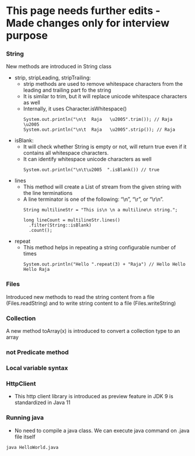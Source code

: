 # This page needs further edits - Made changes only for interview purpose


### String

New methods are introduced in String class

* strip, stripLeading, stripTrailing:
  * strip methods are used to remove whitespace characters from the leading and trailing part fo the string
  * It is similar to trim, but it will replace unicode whitespace characters as well
  * Internally, it uses Character.isWhitespace()  
    ```
    System.out.println("\n\t  Raja   \u2005".trim()); // Raja   \u2005
    System.out.println("\n\t  Raja   \u2005".strip()); // Raja
    ```
* isBlank:
  * It will check whether String is empty or not, will return true even if it contains all whitespace characters.
  * It can identify whitespace unicode characters as well
    ```
    System.out.println("\n\t\u2005  ".isBlank()) // true
    ```
* lines
  * This method will create a List of stream from the given string with the line terminations
  * A line terminator is one of the following: “\n”, “\r”, or “\r\n”.
    ```
    String multilineStr = "This is\n \n a multiline\n string.";

    long lineCount = multilineStr.lines()
      .filter(String::isBlank)
      .count();
    ```
* repeat
  * This method helps in repeating a string configurable number of times
    ```
    System.out.println("Hello ".repeat(3) + "Raja") // Hello Hello Hello Raja
    ```

### Files

Introduced new methods to read the string content from a file (Files.readString) and to write string content to a file (Files.writeString)


### Collection 

A new method toArray(x) is introduced to convert a collection type to an array

### not Predicate method

### Local variable syntax 

### HttpClient
* This http client library is introduced as preview feature in JDK 9 is standardized in Java 11

### Running java 
* No need to compile a java class. We can execute java command on .java file itself
```
java HelloWorld.java
```